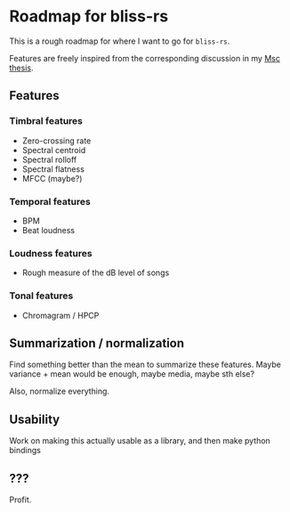 # Roadmap for bliss-rs

This is a rough roadmap for where I want to go for `bliss-rs`.

Features are freely inspired from the corresponding discussion in my
[Msc thesis](https://polochon.lelele.io/thesis.pdf).

## Features

### Timbral features

* Zero-crossing rate
* Spectral centroid
* Spectral rolloff
* Spectral flatness
* MFCC (maybe?)

### Temporal features

* BPM
* Beat loudness

### Loudness features

* Rough measure of the dB level of songs

### Tonal features

* Chromagram / HPCP

## Summarization / normalization

Find something better than the mean to summarize these features.
Maybe variance + mean would be enough, maybe media, maybe sth else?

Also, normalize everything.

## Usability

Work on making this actually usable as a library, and then make python bindings

## ???

Profit.
